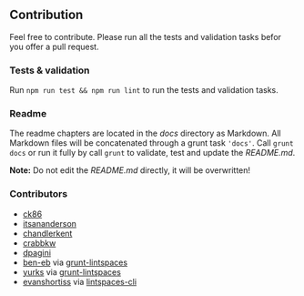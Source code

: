 ## Contribution

Feel free to contribute. Please run all the tests and validation tasks befor
you offer a pull request.

### Tests & validation

Run `npm run test && npm run lint` to run the tests and validation tasks.

### Readme

The readme chapters are located in the _docs_ directory as Markdown. All
Markdown files will be concatenated through a grunt task `'docs'`. Call
`grunt docs` or run it fully by call `grunt` to validate, test and
update the _README.md_.

**Note:** Do not edit the _README.md_ directly, it will be overwritten!

### Contributors

- [ck86](https://github.com/ck86)
- [itsananderson](https://github.com/itsananderson)
- [chandlerkent](https://github.com/chandlerkent)
- [crabbkw](https://github.com/crabbkw)
- [dpagini](https://github.com/dpagini)
- [ben-eb](https://github.com/ben-eb) via [grunt-lintspaces](https://github.com/schorfES/grunt-lintspaces/)
- [yurks](https://github.com/yurks) via [grunt-lintspaces](https://github.com/schorfES/grunt-lintspaces/)
- [evanshortiss](https://github.com/evanshortiss) via [lintspaces-cli](https://github.com/evanshortiss/lintspaces-cli)
